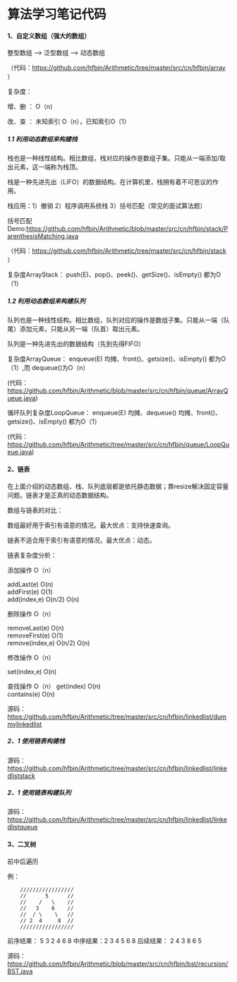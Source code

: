 # 算法学习笔记代码
#### 1、自定义数组（强大的数组）

整型数组 --> 泛型数组 --> 动态数组  

（代码：https://github.com/hfbin/Arithmetic/tree/master/src/cn/hfbin/array  ）

复杂度：

增、删  ： O（n）

改、查  ： 未知索引 O（n），已知索引O（1） 

##### 1.1  利用动态数组来构建栈

栈也是一种线性结构。相比数组，栈对应的操作是数组子集。只能从一端添加/取出元素，这一端称为栈顶。

栈是一种先进先出（LIFO）的数据结构。在计算机里，栈拥有着不可思议的作用。

栈应用：1）撤销  2）程序调用系统栈 3）括号匹配（常见的面试算法题）

括号匹配Demo:https://github.com/hfbin/Arithmetic/blob/master/src/cn/hfbin/stack/ParenthesisMatching.java

（代码：https://github.com/hfbin/Arithmetic/tree/master/src/cn/hfbin/stack  ）

复杂度ArrayStack<E>：
push(E)、pop()、peek()、getSize()、isEmpty()   都为O（1）

##### 1.2  利用动态数组来构建队列
队列也是一种线性结构。相比数组，队列对应的操作是数组子集。只能从一端（队尾）添加元素，只能从另一端（队首）取出元素。

队列是一种先进先出的数据结构（先到先得FIFO）

复杂度ArrayQueue<E>：
enqueue(E) 均摊、front()、getsize()、isEmpty() 都为O（1）,而 dequeue()为O（n）

(代码：https://github.com/hfbin/Arithmetic/blob/master/src/cn/hfbin/queue/ArrayQueue.java)

循环队列复杂度LoopQueue<E>：
enqueue(E) 均摊、dequeue() 均摊、front()、getsize()、isEmpty() 都为O（1）

(代码：https://github.com/hfbin/Arithmetic/tree/master/src/cn/hfbin/queue/LoopQueue.java)


#### 2、链表
在上面介绍的动态数组、栈、队列底层都是依托静态数据；靠resize解决固定容量问题。链表才是正真的动态数据结构。

数组与链表的对比：

数组最好用于索引有语意的情况。最大优点：支持快速查询。

链表不适合用于索引有语意的情况。最大优点：动态。

链表复杂度分析：

添加操作  O（n）

addLast(e)      O(n)  
addFirst(e)     O(1)     
add(index,e)   O(n/2) O(n)

删除操作  O（n）

removeLast(e)      O(n)  
removeFirst(e)     O(1)     
remove(index,e)   O(n/2) O(n)

修改操作  O（n）

set(index,e)      O(n)  

查找操作  O（n）
get(index)      O(n)  
contains(e)     O(n)   


源码：https://github.com/hfbin/Arithmetic/tree/master/src/cn/hfbin/linkedlist/dummylinkedlist
  

##### 2、1 使用链表构建栈

源码：https://github.com/hfbin/Arithmetic/tree/master/src/cn/hfbin/linkedlist/linkedliststack

##### 2、1 使用链表构建队列

源码：https://github.com/hfbin/Arithmetic/tree/master/src/cn/hfbin/linkedlist/linkedlistqueue

#### 3、二叉树
前中后遍历

例：

        /////////////////  
        //      5      //
        //    /   \    //
        //   3    6    //
        //  / \    \   //
        // 2  4     8  //
        /////////////////
        
        
 前序结果： 5 3 2 4 6 8   中序结果：2 3 4 5 6 8   后续结果： 2 4 3 8 6 5

源码：https://github.com/hfbin/Arithmetic/blob/master/src/cn/hfbin/bst/recursion/BST.java


